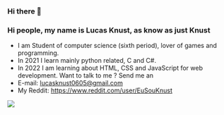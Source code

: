 ### Hi there 👋
### Hi people, my name is Lucas Knust, as know as just Knust

- I am Student of computer science (sixth period), lover of games and programming. 
- In 2021 I learn mainly python related, C and C#. 
- In 2022 I am learning about HTML, CSS and JavaScript for web development. Want to talk to me ? Send me an 
- E-mail: lucasknust0605@gmail.com
- My Reddit: https://www.reddit.com/user/EuSouKnust



<img src= "https://github-readme-stats.vercel.app/api?username=knust06&&show_icons=true&title_color=ffffff&icon_color=bb2acf&text_color=daf7dc&bg_color=151515" >
